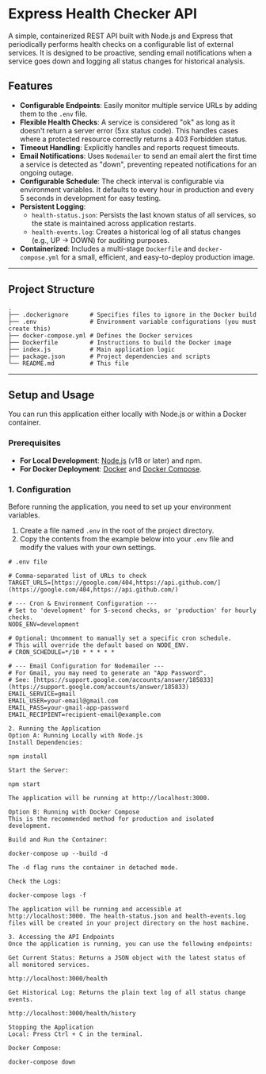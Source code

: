 # Express Health Checker API

A simple, containerized REST API built with Node.js and Express that periodically performs health checks on a configurable list of external services. It is designed to be proactive, sending email notifications when a service goes down and logging all status changes for historical analysis.

## Features

- **Configurable Endpoints**: Easily monitor multiple service URLs by adding them to the `.env` file.
- **Flexible Health Checks**: A service is considered "ok" as long as it doesn't return a server error (5xx status code). This handles cases where a protected resource correctly returns a 403 Forbidden status.
- **Timeout Handling**: Explicitly handles and reports request timeouts.
- **Email Notifications**: Uses `Nodemailer` to send an email alert the first time a service is detected as "down", preventing repeated notifications for an ongoing outage.
- **Configurable Schedule**: The check interval is configurable via environment variables. It defaults to every hour in production and every 5 seconds in development for easy testing.
- **Persistent Logging**:
    - `health-status.json`: Persists the last known status of all services, so the state is maintained across application restarts.
    - `health-events.log`: Creates a historical log of all status changes (e.g., UP -> DOWN) for auditing purposes.
- **Containerized**: Includes a multi-stage `Dockerfile` and `docker-compose.yml` for a small, efficient, and easy-to-deploy production image.

---

## Project Structure

```
.
├── .dockerignore      # Specifies files to ignore in the Docker build
├── .env               # Environment variable configurations (you must create this)
├── docker-compose.yml # Defines the Docker services
├── Dockerfile         # Instructions to build the Docker image
├── index.js           # Main application logic
├── package.json       # Project dependencies and scripts
└── README.md          # This file
```

---

## Setup and Usage

You can run this application either locally with Node.js or within a Docker container.

### Prerequisites

* **For Local Development**: [Node.js](https://nodejs.org/) (v18 or later) and npm.
* **For Docker Deployment**: [Docker](https://www.docker.com/products/docker-desktop) and [Docker Compose](https://docs.docker.com/compose/install/).

### 1. Configuration

Before running the application, you need to set up your environment variables.

1.  Create a file named `.env` in the root of the project directory.
2.  Copy the contents from the example below into your `.env` file and modify the values with your own settings.

```dotenv
# .env file

# Comma-separated list of URLs to check
TARGET_URLS=[https://google.com/404,https://api.github.com/](https://google.com/404,https://api.github.com/)

# --- Cron & Environment Configuration ---
# Set to 'development' for 5-second checks, or 'production' for hourly checks.
NODE_ENV=development

# Optional: Uncomment to manually set a specific cron schedule.
# This will override the default based on NODE_ENV.
# CRON_SCHEDULE=*/10 * * * * *

# --- Email Configuration for Nodemailer ---
# For Gmail, you may need to generate an "App Password".
# See: [https://support.google.com/accounts/answer/185833](https://support.google.com/accounts/answer/185833)
EMAIL_SERVICE=gmail
EMAIL_USER=your-email@gmail.com
EMAIL_PASS=your-gmail-app-password
EMAIL_RECIPIENT=recipient-email@example.com

2. Running the Application
Option A: Running Locally with Node.js
Install Dependencies:

npm install

Start the Server:

npm start

The application will be running at http://localhost:3000.

Option B: Running with Docker Compose
This is the recommended method for production and isolated development.

Build and Run the Container:

docker-compose up --build -d

The -d flag runs the container in detached mode.

Check the Logs:

docker-compose logs -f

The application will be running and accessible at http://localhost:3000. The health-status.json and health-events.log files will be created in your project directory on the host machine.

3. Accessing the API Endpoints
Once the application is running, you can use the following endpoints:

Get Current Status: Returns a JSON object with the latest status of all monitored services.

http://localhost:3000/health

Get Historical Log: Returns the plain text log of all status change events.

http://localhost:3000/health/history

Stopping the Application
Local: Press Ctrl + C in the terminal.

Docker Compose:

docker-compose down
